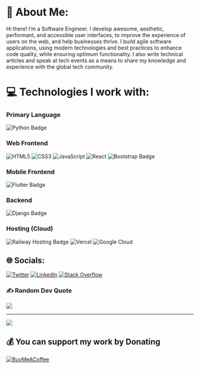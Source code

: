 # 💫 About Me:
Hi there! I’m a Software Engineer. I develop awesome, aesthetic, performant, and accessible user interfaces, to improve the experience of users on the web, and help businesses thrive. I build agile software applications, using modern technologies and best practices to enhance code quality, while ensuring optimum functionality. I also write technical articles and speak at tech events as a means to share my knowledge and experience with the global tech community.  

# 💻 Technologies I work with:
### Primary Language
 ![Python Badge](https://img.shields.io/badge/python-%23008080.svg?style=for-the-badge&logo=python&logoColor=%23FFFFFF)
 
### Web Frontend 
 ![HTML5](https://img.shields.io/badge/html5-%23E34F26.svg?style=for-the-badge&logo=html5&logoColor=white) 
 ![CSS3](https://img.shields.io/badge/css3-%231572B6.svg?style=for-the-badge&logo=css3&logoColor=white) 
 ![JavaScript](https://img.shields.io/badge/javascript-%23323330.svg?style=for-the-badge&logo=javascript&logoColor=%23F7DF1E) 
 ![React](https://img.shields.io/badge/react-%2320232a.svg?style=for-the-badge&logo=react&logoColor=%2361DAFB) 
 ![Bootstrap Badge](https://img.shields.io/badge/bootstrap-%237952B3.svg?style=for-the-badge&logo=bootstrap&logoColor=%23FFFFFF)

### Mobile Frontend
 ![Flutter Badge](https://img.shields.io/badge/flutter-%2302569B.svg?style=for-the-badge&logo=flutter&logoColor=%23FFFFFF)

### Backend 
 ![Django Badge](https://img.shields.io/badge/django-%2304AA51.svg?style=for-the-badge&logo=django&logoColor=%23FFFFFF)

### Hosting (Cloud)
  ![Railway Hosting Badge](https://img.shields.io/badge/Railway-%23027AC8.svg?style=for-the-badge&logo=railway&logoColor=%23FFFFFF)
  ![Vercel](https://img.shields.io/badge/vercel-%23000000.svg?style=for-the-badge&logo=vercel&logoColor=white)
  ![Google Cloud](https://img.shields.io/badge/Google%20Cloud-%234285F4.svg?style=for-the-badge&logo=google-cloud&logoColor=white)
  
## 🌐 Socials:
[![Twitter](https://img.shields.io/badge/Twitter-%231DA1F2.svg?logo=Twitter&logoColor=white)](https://twitter.com/Joblyn) 
[![LinkedIn](https://img.shields.io/badge/LinkedIn-%230077B5.svg?logo=linkedin&logoColor=white)](https://www.linkedin.com/in/job-oaikhenah-5056111a1/)
[![Stack Overflow](https://img.shields.io/badge/-Stackoverflow-FE7A16?logo=stack-overflow&logoColor=white)](https://stackoverflow.com/users/13444992)

### ✍️ Random Dev Quote
![](https://quotes-github-readme.vercel.app/api?type=horizontal&theme=radical)

---
[![](https://visitcount.itsvg.in/api?id=Joblyn&icon=0&color=3)](https://visitcount.itsvg.in)

## 💰 You can support my work by Donating
[![BuyMeACoffee](https://img.shields.io/badge/Buy%20Me%20a%20Coffee-ffdd00?style=for-the-badge&logo=buy-me-a-coffee&logoColor=black)](https://buymeacoffee.com/Joblyn ) 
  
